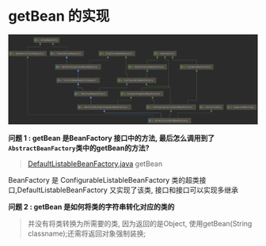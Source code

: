 # getBean 的实现

![image-20201028114425485](typoraImage/image-20201028114425485.png)

**问题 1 : getBean 是BeanFactory 接口中的方法, 最后怎么调用到了`AbstractBeanFactory`类中的getBean的方法?**
> [DefaultListableBeanFactory.java](./code/DefaultListableBeanFactory.java) getBean

BeanFactory 是 ConfigurableListableBeanFactory 类的超类接口,DefaultListableBeanFactory 又实现了该类, 接口和接口可以实现多继承

**问题 2 : getBean 是如何将类的字符串转化对应的类的**
> 并没有将类转换为所需要的类, 因为返回的是Object, 使用getBean(String classname);还需将返回对象强制装换;


